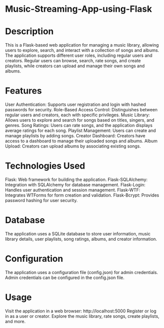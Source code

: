 # Music-Streaming-App-using-Flask
# Description
This is a Flask-based web application for managing a music library, allowing users to explore, search, and interact with a collection of songs and albums. The application supports different user roles, including regular users and creators. Regular users can browse, search, rate songs, and create playlists, while creators can upload and manage their own songs and albums.

# Features
User Authentication: Supports user registration and login with hashed passwords for security.
Role-Based Access Control: Distinguishes between regular users and creators, each with specific privileges.
Music Library: Allows users to explore and search for songs based on titles, singers, and genres.
Song Ratings: Users can rate songs, and the application displays average ratings for each song.
Playlist Management: Users can create and manage playlists by adding songs.
Creator Dashboard: Creators have access to a dashboard to manage their uploaded songs and albums.
Album Upload: Creators can upload albums by associating existing songs.

# Technologies Used
Flask: Web framework for building the application.
Flask-SQLAlchemy: Integration with SQLAlchemy for database management.
Flask-Login: Handles user authentication and session management.
Flask-WTF: Integrates WTForms for form creation and validation.
Flask-Bcrypt: Provides password hashing for user security.

# Database
The application uses a SQLite database to store user information, music library details, user playlists, song ratings, albums, and creator information.


# Configuration
The application uses a configuration file (config.json) for admin credentials.
Admin credentials can be configured in the config.json file.

# Usage
Visit the application in a web browser: http://localhost:5000
Register or log in as a user or creator.
Explore the music library, rate songs, create playlists, and more.
